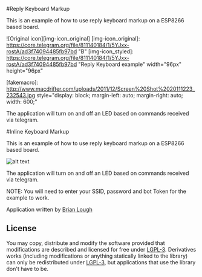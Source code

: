#Reply Keyboard Markup

This is an example of how to use reply keyboard markup on a ESP8266 based board.

![Original icon][img-icon_original]
[img-icon_original]: https://core.telegram.org/file/811140184/1/5YJxx-rostA/ad3f74094485fb97bd "B"
[img-icon_styled]: https://core.telegram.org/file/811140184/1/5YJxx-rostA/ad3f74094485fb97bd "Reply Keyboard example" width="96px" height="96px"

[fakemacro]: http://www.macdrifter.com/uploads/2011/12/Screen%20Shot%2020111223_232543.jpg style="display: block; margin-left: auto; margin-right: auto; width: 600;"

The application will turn on and off an LED based on commands received via telegram.

#Inline Keyboard Markup

This is an example of how to use reply keyboard markup on a ESP8266 based board.

![alt text](https://core.telegram.org/file/811140659/1/RRJyulbtLBY/ea6163411c7eb4f4dc "Inline Keyboard example")

The application will turn on and off an LED based on commands received via telegram.

NOTE: You will need to enter your SSID, password and bot Token for the example to work.

Application written by [Brian Lough](https://github.com/witnessmenow)



## License

You may copy, distribute and modify the software provided that modifications are described and licensed for free under [LGPL-3](http://www.gnu.org/licenses/lgpl-3.0.html). Derivatives works (including modifications or anything statically linked to the library) can only be redistributed under [LGPL-3](http://www.gnu.org/licenses/lgpl-3.0.html), but applications that use the library don't have to be.
